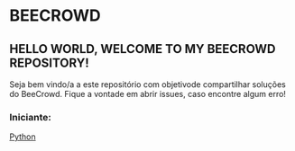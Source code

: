# BEECROWD
## HELLO WORLD, WELCOME TO MY BEECROWD REPOSITORY!

Seja bem vindo/a a este repositório com objetivode compartilhar soluções do BeeCrowd. Fique a vontade em abrir issues, caso encontre algum erro!

### Iniciante:
[Python]('https://github.com/DiogoJP202/BeeCrowd/tree/main/iniciante/python')
